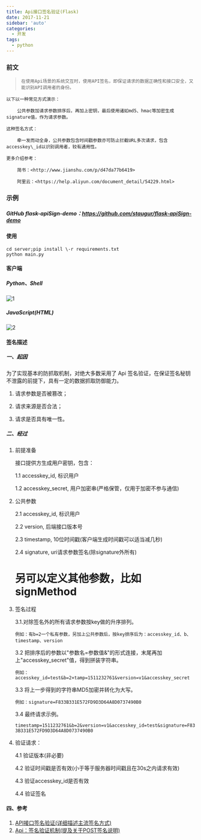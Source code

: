 ```yaml
---
title: Api接口签名验证(Flask)
date: 2017-11-21
sidebar: 'auto'
categories:
  - 开发
tags:
  - python
---
```


### **前文**

>     在使用Api场景的系统交互时，​使用API签名，即保证请求的数据正确性和接口安全，又能识别API调用者的身份。 

    以下以一种常见方式演示：

        公共参数加请求参数排序后，再加上密钥，最后使用诸如md5、hmac等加密生成signature值，作为请求参数。

    这种签名方式：

        牵一发而动全身，公共参数包含时间戳参数亦可防止拦截URL多次请求，包含accesskey\_id以识别调用者，较有通用性。

    更多介绍参考：

        简书：<http://www.jianshu.com/p/d47da77b6419>

        阿里云：<https://help.aliyun.com/document_detail/54229.html>

### **示例**

##### GitHub flask-apiSign-demo：<https://github.com/staugur/flask-apiSign-demo>

#### 使用

`cd server;pip install \-r requirements.txt`  
`python main.py`

#### 客户端

##### Python、Shell

![1](https://static.saintic.com/EauDouce/blog/201806061955117008.png)  

##### JavaScript\(HTML\)

![2](https://static.saintic.com/EauDouce/blog/201806061955204291.png)  

#### 签名描述

##### 一、起因

  为了实现基本的防抓取机制，对绝大多数采用了 Api 签名验证，在保证签名秘钥不泄露的前提下，具有一定的数据抓取防御能力。

  1. 请求参数是否被篡改；

  2. 请求来源是否合法；

  3. 请求是否具有唯一性。

##### 二、经过

1. 前提准备

    接口提供方生成用户密钥，包含：

    1.1 accesskey\_id, 标识用户

    1.2 accesskey\_secret, 用户加密串\(严格保管，仅用于加密不参与通信\)

2. 公共参数

    2.1 accesskey\_id, 标识用户

    2.2 version, 后端接口版本号

    2.3 timestamp, 10位时间戳\(客户端生成时间戳可以适当减几秒\)

    2.4 signature, uri请求参数签名\(除signature外所有\)

    # 另可以定义其他参数，比如signMethod

3. 签名过程

    3.1.对除签名外的所有请求参数按key做的升序排列。

      `例如：有b=2一个私有参数，另加上公共参数后，按key排序后为：accesskey_id、b、timestamp、version`

    3.2 把排序后的参数以"参数名=参数值\&"的形式连接，末尾再加上"accesskey\_secret"值，得到拼装字符串。

      `例如：accesskey_id=test&b=2×tamp=1511232761&version=v1&accesskey_secret`

    3.3 将上一步得到的字符串MD5加密并转化为大写。

      `例如：signature=F833B331E572FD9D3D64A8D0737490B0`

    3.4 最终请求示例。

      `timestamp=1511232761&b=2&version=v1&accesskey_id=test&signature=F833B331E572FD9D3D64A8D0737490B0`

4. 验证请求：

    4.1 验证版本\(非必要\)

    4.2 验证时间戳是否有效\(小于等于服务器时间戳且在30s之内请求有效\)

    4.3 验证accesskey\_id是否有效

    4.4 验证签名

#### 四、参考

1.  [API接口签名验证\(详细描述主流签名方式\)](http://www.hello1010.com/api-sign)
2.  [Api：签名验证机制\(提及关于POST签名说明\)](https://github.com/Eliacy/YYMiOS/wiki/Api%EF%BC%9A%E7%AD%BE%E5%90%8D%E9%AA%8C%E8%AF%81%E6%9C%BA%E5%88%B6)
